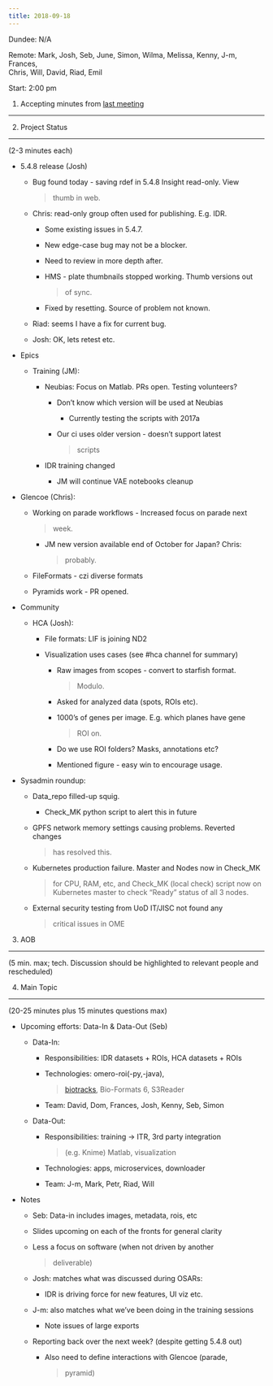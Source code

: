 ```yaml
---
title: 2018-09-18
---
```


Dundee: N/A

Remote: Mark, Josh, Seb, June, Simon, Wilma, Melissa, Kenny, J-m,
Frances,  
Chris, Will, David, Riad, Emil

Start: 2:00 pm

1. Accepting minutes from [<u>last meeting</u>](https://drive.google.com/open?id=1TndXeC3wQSZVEaB5ZGpEAaPRl1QAufSI)
-------------------------------------------------------------------------------------------------------------------

2. Project Status
-----------------

(2-3 minutes each)

-   5.4.8 release (Josh)

    -   Bug found today - saving rdef in 5.4.8 Insight read-only. View
        > thumb in web.

    -   Chris: read-only group often used for publishing. E.g. IDR.

        -   Some existing issues in 5.4.7.

        -   New edge-case bug may not be a blocker.

        -   Need to review in more depth after.

        -   HMS - plate thumbnails stopped working. Thumb versions out
            > of sync.

        -   Fixed by resetting. Source of problem not known.

    -   Riad: seems I have a fix for current bug.

    -   Josh: OK, lets retest etc.

-   Epics

    -   Training (JM):

        -   Neubias: Focus on Matlab. PRs open. Testing volunteers?

            -   Don’t know which version will be used at Neubias

                -   Currently testing the scripts with 2017a

            -   Our ci uses older version - doesn’t support latest
                > scripts

        -   IDR training changed

            -   JM will continue VAE notebooks cleanup

-   Glencoe (Chris):

    -   Working on parade workflows - Increased focus on parade next
        > week.

        -   JM new version available end of October for Japan? Chris:
            > probably.

    -   FileFormats - czi diverse formats

    -   Pyramids work - PR opened.

-   Community

    -   HCA (Josh):

        -   File formats: LIF is joining ND2

        -   Visualization uses cases (see \#hca channel for summary)

            -   Raw images from scopes - convert to starfish format.
                > Modulo.

            -   Asked for analyzed data (spots, ROIs etc).

            -   1000’s of genes per image. E.g. which planes have gene
                > ROI on.

            -   Do we use ROI folders? Masks, annotations etc?

            -   Mentioned figure - easy win to encourage usage.

-   Sysadmin roundup:

    -   Data\_repo filled-up squig.

        -   Check\_MK python script to alert this in future

    -   GPFS network memory settings causing problems. Reverted changes
        > has resolved this.

    -   Kubernetes production failure. Master and Nodes now in Check\_MK
        > for CPU, RAM, etc, and Check\_MK (local check) script now on
        > Kubernetes master to check “Ready” status of all 3 nodes.

    -   External security testing from UoD IT/JISC not found any
        > critical issues in OME

3. AOB
------

(5 min. max; tech. Discussion should be highlighted to relevant people
and rescheduled)

4. Main Topic
-------------

(20-25 minutes plus 15 minutes questions max)

-   Upcoming efforts: Data-In & Data-Out (Seb)

    -   Data-In:

        -   Responsibilities: IDR datasets + ROIs, HCA datasets + ROIs

        -   Technologies: omero-roi(-py,-java),
            > [<u>biotracks</u>](https://github.com/CellMigStandOrg/biotracks/blob/master/biotracks/readfile.py#L120),
            > Bio-Formats 6, S3Reader

        -   Team: David, Dom, Frances, Josh, Kenny, Seb, Simon

    -   Data-Out:

        -   Responsibilities: training -&gt; ITR, 3rd party integration
            > (e.g. Knime) Matlab, visualization

        -   Technologies: apps, microservices, downloader

        -   Team: J-m, Mark, Petr, Riad, Will

-   Notes

    -   Seb: Data-in includes images, metadata, rois, etc

    -   Slides upcoming on each of the fronts for general clarity

    -   Less a focus on software (when not driven by another
        > deliverable)

    -   Josh: matches what was discussed during OSARs:

        -   IDR is driving force for new features, UI viz etc.

    -   J-m: also matches what we’ve been doing in the training sessions

        -   Note issues of large exports

    -   Reporting back over the next week? (despite getting 5.4.8 out)

        -   Also need to define interactions with Glencoe (parade,
            > pyramid)
